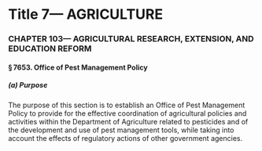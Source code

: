 
# Title 7— AGRICULTURE
### CHAPTER 103— AGRICULTURAL RESEARCH, EXTENSION, AND EDUCATION REFORM
#### § 7653. Office of Pest Management Policy
##### (a) Purpose

The purpose of this section is to establish an Office of Pest Management Policy to provide for the effective coordination of agricultural policies and activities within the Department of Agriculture related to pesticides and of the development and use of pest management tools, while taking into account the effects of regulatory actions of other government agencies.
